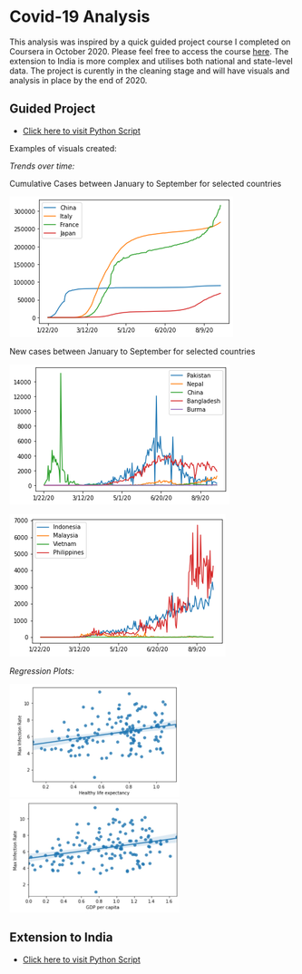 # Covid-19 Analysis 

This analysis was inspired by a quick guided project course I completed on Coursera in October 2020. Please feel free to access the course [here](https://www.coursera.org/projects/covid19-data-analysis-using-python). The extension to India is more complex and utilises both national and state-level data. The project is curently in the cleaning stage and will have visuals and analysis in place by the end of 2020.  

## Guided Project ##

* [Click here to visit Python Script](https://github.com/trisharjani/covid_19_analysis/blob/master/Exploring_and_Analysing_Covid_Data.ipynb)

Examples of visuals created: 

_Trends over time:_

Cumulative Cases between January to September for selected countries

![](https://github.com/trisharjani/covid_19_analysis/blob/master/covid1.png)

New cases between January to September for selected countries

![](https://github.com/trisharjani/covid_19_analysis/blob/master/covid3.png)

![](https://github.com/trisharjani/covid_19_analysis/blob/master/covid2.png)

_Regression Plots:_

<img src="https://github.com/trisharjani/covid_19_analysis/blob/master/covid4.jpg" width="300" height="200"/> 

<img src="https://github.com/trisharjani/covid_19_analysis/blob/master/covid5.jpg" width="300" height="200"/> 

## Extension to India ## 

* [Click here to visit Python Script](https://github.com/trisharjani/covid_19_analysis/blob/master/Analysing%20Cases%20in%20India.ipynb)
